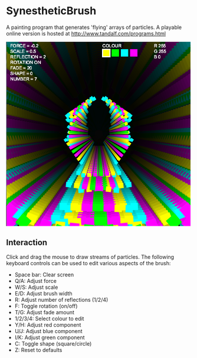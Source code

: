 # SynestheticBrush
A painting program that generates 'flying' arrays of particles. A playable online version is hosted at http://www.tandalf.com/programs.html

![Example](/example.png)

## Interaction
Click and drag the mouse to draw streams of particles. The following keyboard controls can be used to edit various aspects of the brush:

* Space bar: Clear screen
* Q/A: Adjust force
* W/S: Adjust scale
* E/D: Adjust brush width
* R: Adjust number of reflections (1/2/4)
* F: Toggle rotation (on/off)
* T/G: Adjust fade amount
* 1/2/3/4: Select colour to edit
* Y/H: Adjust red component
* U/J: Adjust blue component
* I/K: Adjust green component
* C: Toggle shape (square/circle)
* Z: Reset to defaults
